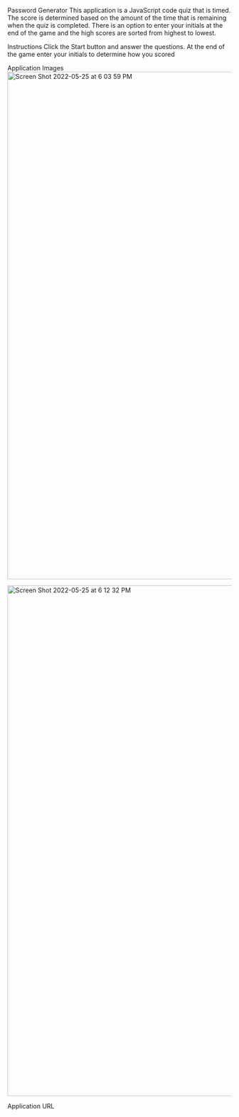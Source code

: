 Password Generator
This application is a JavaScript code quiz that is timed.  The score is determined based on the amount of the time that is remaining when the quiz is completed.  There is an option to enter your initials at the end of the game and the high scores are sorted from highest to lowest.

Instructions
Click the Start button and answer the questions.  At the end of the game enter your initials to determine how you scored

Application Images
<img width="1142" alt="Screen Shot 2022-05-25 at 6 03 59 PM" src="https://user-images.githubusercontent.com/100176161/170389072-6b338211-66a4-4052-a590-d2451ca9b643.png">

<img width="1149" alt="Screen Shot 2022-05-25 at 6 12 32 PM" src="https://user-images.githubusercontent.com/100176161/170389537-f45b88f9-8bb0-412a-af2a-5b4d3a588bb8.png">

Application URL
